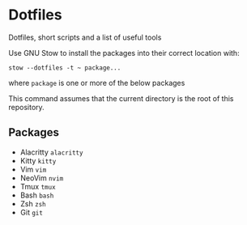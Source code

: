 # Dotfiles

Dotfiles, short scripts and a list of useful tools

Use GNU Stow to install the packages into their correct location with:

```
stow --dotfiles -t ~ package...
```
where `package` is one or more of the below packages

This command assumes that the current directory is the root of this repository.

## Packages

* Alacritty `alacritty`
* Kitty `kitty`
* Vim `vim`
* NeoVim `nvim`
* Tmux `tmux`
* Bash `bash`
* Zsh `zsh`
* Git `git`
